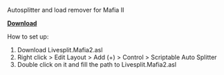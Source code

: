 Autosplitter and load remover for Mafia II

[**Download**](https://raw.githubusercontent.com/pudingus/Livesplit.Mafia2/master/Livesplit.Mafia2.asl)

How to set up:
1) Download Livesplit.Mafia2.asl
2) Right click > Edit Layout > Add (+) > Control > Scriptable Auto Splitter
3) Double click on it and fill the path to Livesplit.Mafia2.asl
